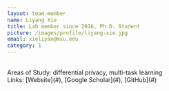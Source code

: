 ```yaml
---
layout: team-member
name: Liyang Xie
title: Lab member since 2016, Ph.D. Student
picture: /images/profile/liyang-xie.jpg
email: xieliyan@msu.edu
category: 1
---
```


<br/>
Areas of Study: differential privacy, multi-task learning 
<br/>
Links: [Website](#), [Google Scholar](#), [GitHub](#)